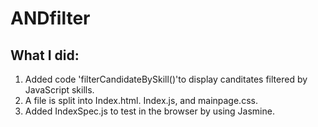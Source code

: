 # ANDfilter

## What I did:

 1. Added code 'filterCandidateBySkill()'to display canditates filtered by JavaScript skills.
 2. A file is split into Index.html. Index.js, and mainpage.css.
 3. Added IndexSpec.js to test in the browser by using Jasmine.
